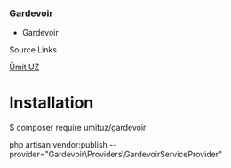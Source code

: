 ### Gardevoir

- Gardevoir

Source Links

[Ümit UZ](https://umituz.com/)

Installation 
=============

$ composer require umituz/gardevoir

php artisan vendor:publish --provider="Gardevoir\Providers\GardevoirServiceProvider"

